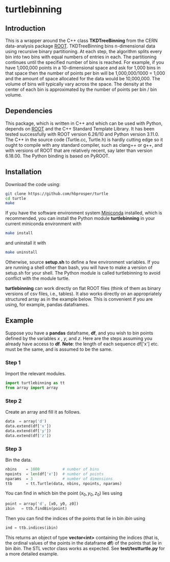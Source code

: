 # turtlebinning

## Introduction
This is a wrapper around the C++ class __TKDTreeBinning__ from the CERN data-analysis package [ROOT](https://root.cern.ch). TKDTreeBinning bins n-dimensional data using recursive binary partitioning. At
each step, the algorithm splits every bin into two bins with equal numbers of
entries in
each. The partitioning continues until the specified number of bins is
reached.  For example, if you have 1,000,000 points in a
10-dimensional space and ask for 1,000 bins in that space then the
number of points per bin will be 1,000,000/1000 = 1,000 and the amount
of space allocated for the data would be 10,000,000. The volume of bins will typically vary across the space. The density at the center of each bin is approximated by the number of points per bin / bin volume.


## Dependencies
This package, which is written in C++ and which can be used with Python, depends on [ROOT](https://root.cern.ch) and the C++ Standard Template Library. It has been tested successfully with ROOT version 6.26/10 and Python version 3.11.0. The C++ in the source code (Turtle.cc, Turtle.h) is hardly cutting edge so it ought to compile with any standard compiler, such as clang++ or g++, and with versions of ROOT that are relatively recent, say later than version 6.18.00. The Python binding is based on PyROOT.

## Installation
Download the code using:
```bash
git clone https://github.com/hbprosper/turtle
cd turtle
make
```
If you have the software environment system [Miniconda](https://docs.conda.io/en/latest/miniconda.html) installed, which is recommended, you can install the Python module __turtlebinning__ in your current miniconda environment with
```bash
make install
```
and uninstall it with
```bash
make uninstall
```
Otherwise, source __setup.sh__ to define a few environment variables. If you are running a shell other than bash, you will have to make a version of setup.sh for your shell. The Python module is called turtlebinning to avoid conflict with the module turtle.

__turtlebinning__ can work directly on flat ROOT files (think of them as binary versions of csv files, i.e., 
tables). It also works directly on an appropriately structured
array as in the example below. This is convenient if you are using, for example, pandas dataframes.

## Example
Suppose you have a __pandas__ dataframe, __df__, and you wish to bin
points defined by the variables *x* , *y*, and *z*. Here are the steps
assuming you already have access to __df__. __Note__: the length of
each sequence df['x'] etc. must be the same, and is assumed to be the same.

### Step 1

Import the relevant modules.
```python
import turtlebinning as tt
from array import array
```

### Step 2
Create an array and fill it as follows.
```python
data  = array('d')
data.extend(df['x'])
data.extend(df['y'])
data.extend(df['z'])
```

### Step 3
Bin the data.
```python
nbins    = 1000          # number of bins
npoints  = len(df['x'])  # number of points
nparams  = 3             # number of dimensions
ttb      = tt.Turtle(data, nbins, npoints, nparams)
```

You can find in which bin the point $(x_0, y_0, z_0)$ lies using
```python
point = array('d', [x0, y0, z0])
ibin   = ttb.findBin(point)
```

Then you can find the indices of the points that lie in bin $ibin$
using
```python
ind = ttb.indices(ibin)
```
This returns an object of type __vector\<int\>__ containing the
indices (that is, the ordinal values of the points in the dataframe
__df__) of the points that lie in bin $ibin$.  The STL vector class
works as expected. See __test/testturtle.py__ for a more detailed example.
